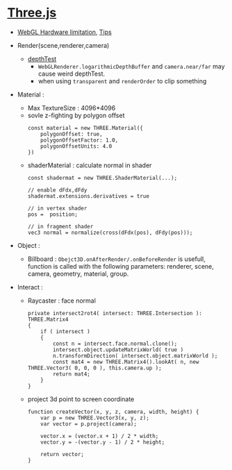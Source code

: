 # [Three.js](https://threejs.org/)

- [WebGL Hardware limitation](https://webglreport.com/), [Tips](https://discoverthreejs.com/tips-and-tricks/)

- Render(scene,renderer,camera)
    - [depthTest](https://www.itread01.com/articles/1476667276.html)
        - `WebGLRenderer.logarithmicDepthBuffer` and `camera.near/far` may cause weird depthTest.
        - when using `transparent` and `renderOrder` to clip something

- Material :
    - Max TextureSize : 4096*4096
    - sovle z-fighting by polygon offset
        ```
        const material = new THREE.Material({
            polygonOffset: true,
            polygonOffsetFactor: 1.0,
            polygonOffsetUnits: 4.0
        })
        ```
    - shaderMaterial : calculate normal in shader
        ```
        const shadermat = new THREE.ShaderMaterial(...);

        // enable dFdx,dFdy
        shadermat.extensions.derivatives = true

        // in vertex shader
        pos =  position;

        // in fragment shader
        vec3 normal = normalize(cross(dFdx(pos), dFdy(pos)));
        ```
    
- Object :
    - Billboard : `Obejct3D.onAfterRender/.onBeforeRender` is usefull, function is called with the following parameters: renderer, scene, camera, geometry, material, group.

- Interact :

    - Raycaster : face normal
        ```
        private intersect2rot4( intersect: THREE.Intersection ): THREE.Matrix4
        {
            if ( intersect )
            {
                const n = intersect.face.normal.clone();
                intersect.object.updateMatrixWorld( true )
                n.transformDirection( intersect.object.matrixWorld );
                const mat4 = new THREE.Matrix4().lookAt( n, new THREE.Vector3( 0, 0, 0 ), this.camera.up );
                return mat4;
            }
        }
        ```
    - project 3d point to screen coordinate
        ```
        function createVector(x, y, z, camera, width, height) {
            var p = new THREE.Vector3(x, y, z);
            var vector = p.project(camera);

            vector.x = (vector.x + 1) / 2 * width;
            vector.y = -(vector.y - 1) / 2 * height;

            return vector;
        }
        ```
